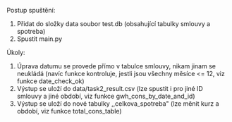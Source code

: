 Postup spuštění:
1) Přidat do složky data soubor test.db (obsahující tabulky smlouvy a spotreba)
2) Spustit main.py

Úkoly:
1) Úprava datumu se provede přímo v tabulce smlouvy, nikam jinam se neukládá
   (navíc funkce kontroluje, jestli jsou všechny měsíce <= 12, viz funkce date_check_ok)
2) Výstup se uloží do data/task2_result.csv
   (lze spustit i pro jiné ID smlouvy a jiné období, viz funkce gwh_cons_by_date_and_id)
3) Výstup se uloží do nové tabulky ,,celkova_spotreba"
   (lze měnit kurz a období, viz funkce total_cons_table)
